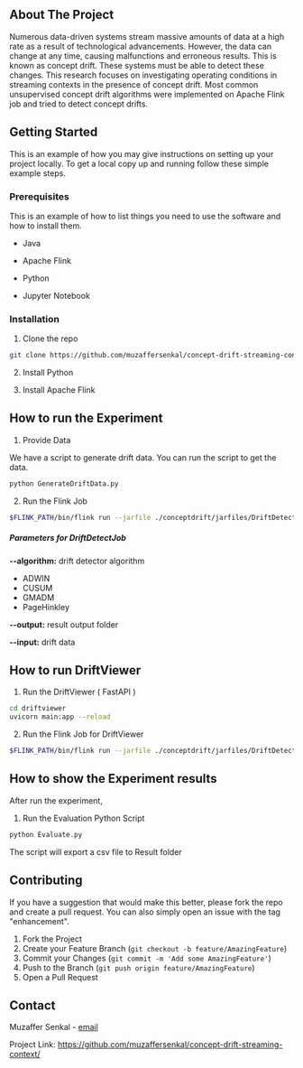 ## About The Project

Numerous data-driven systems stream massive amounts of data at a high rate as a result of technological advancements.  However, the data can change at any time, causing malfunctions and erroneous results. This is known as concept drift. These systems must be able to detect these changes. This research focuses on investigating operating conditions in streaming contexts in the presence of concept drift. Most common unsupervised concept drift algorithms were implemented on Apache Flink job and tried to detect concept drifts. 



## Getting Started

This is an example of how you may give instructions on setting up your project locally. To get a local copy up and running follow these simple example steps.


### Prerequisites

This is an example of how to list things you need to use the software and how to install them.

-   Java 

-   Apache Flink

-   Python

-   Jupyter Notebook

### Installation

1.  Clone the repo

``` sh
git clone https://github.com/muzaffersenkal/concept-drift-streaming-context
```
2. Install Python

3. Install Apache Flink

## How to run the Experiment

1. Provide Data

We have a script to generate drift data. You can run the script to get the data.

``` sh
python GenerateDriftData.py 
```

2. Run the Flink Job

```sh
$FLINK_PATH/bin/flink run --jarfile ./conceptdrift/jarfiles/DriftDetectJob.jar --algorithm ADWIN --output Result/ --input Data/data_drift_20.csv
```

##### Parameters for DriftDetectJob

**--algorithm:** drift detector algorithm
- ADWIN
- CUSUM
- GMADM
- PageHinkley

**--output:** result output folder

**--input:** drift data



## How to run DriftViewer

1.  Run the DriftViewer ( FastAPI )

``` sh
cd driftviewer
uvicorn main:app --reload
```

2. Run the Flink Job for DriftViewer

```sh
$FLINK_PATH/bin/flink run --jarfile ./conceptdrift/jarfiles/DriftDetectContinuousJob.jar --algorithm ADWIN 
```



## How to show the Experiment results

After run the experiment,

1. Run the Evaluation Python Script

``` sh
python Evaluate.py
```

The script will export a csv file to Result folder 




## Contributing

If you have a suggestion that would make this better, please fork the repo and create a pull request. You can also simply open an issue with the tag "enhancement".

1.  Fork the Project
2.  Create your Feature Branch (`git checkout -b feature/AmazingFeature`)
3.  Commit your Changes (`git commit -m 'Add some AmazingFeature'`)
4.  Push to the Branch (`git push origin feature/AmazingFeature`)
5.  Open a Pull Request

## Contact

Muzaffer Senkal - [email](mailto:mzffersenkal@gmail.com)

Project Link: <https://github.com/muzaffersenkal/concept-drift-streaming-context/>

